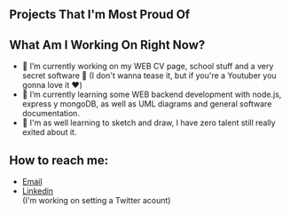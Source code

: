 ## Projects That I'm Most Proud Of

## What Am I Working On Right Now?
- 🧠 I’m currently working on my WEB CV page, school stuff and a very secret software 🙊 (I don't wanna tease it, but if you're a Youtuber you gonna love it ❤️)
- 📑 I’m currently learning some WEB backend development with node.js, express y mongoDB, as well as UML diagrams and general software documentation.
- 🎨 I'm as well learning to sketch and draw, I have zero talent still really exited about it.
## How to reach me:
- [Email](hdz_enrique@outlook.com)
- [Linkedin](https://www.linkedin.com/in/hern%C3%A1ndez-trejo-enrique-alberto-407388238/)
<br>(I'm working on setting a Twitter acount)
